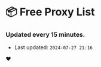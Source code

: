 # :package: Free Proxy List
### Updated every 15 minutes.

- Last updated: `2024-07-27 21:16`

:heart:
